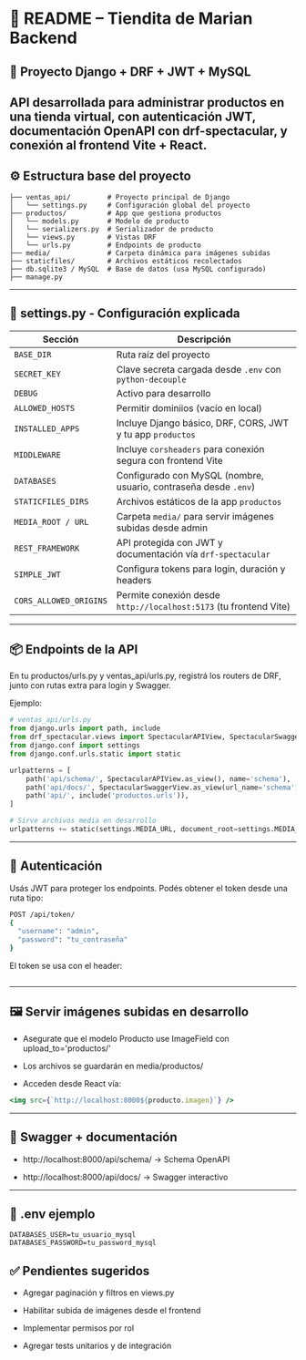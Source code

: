 # 📘 README – Tiendita de Marian Backend

## 🛒 Proyecto Django + DRF + JWT + MySQL

API desarrollada para administrar productos en una tienda virtual, con autenticación JWT, documentación OpenAPI con drf-spectacular, y conexión al frontend Vite + React.
---
## ⚙️ Estructura base del proyecto
```TienditaMarian/
├── ventas_api/         # Proyecto principal de Django
│   └── settings.py     # Configuración global del proyecto
├── productos/          # App que gestiona productos
│   └── models.py       # Modelo de producto
│   └── serializers.py  # Serializador de producto
│   └── views.py        # Vistas DRF
│   └── urls.py         # Endpoints de producto
├── media/              # Carpeta dinámica para imágenes subidas
├── staticfiles/        # Archivos estáticos recolectados
├── db.sqlite3 / MySQL  # Base de datos (usa MySQL configurado)
├── manage.py
```
---
## 🧪 settings.py - Configuración explicada

| Sección             | Descripción                                                                 |
|---------------------|------------------------------------------------------------------------------|
| `BASE_DIR`          | Ruta raíz del proyecto                                                      |
| `SECRET_KEY`        | Clave secreta cargada desde `.env` con `python-decouple`                   |
| `DEBUG`             | Activo para desarrollo                                                      |
| `ALLOWED_HOSTS`     | Permitir dominiios (vacío en local)                                         |
| `INSTALLED_APPS`    | Incluye Django básico, DRF, CORS, JWT y tu app `productos`                 |
| `MIDDLEWARE`        | Incluye `corsheaders` para conexión segura con frontend Vite               |
| `DATABASES`         | Configurado con MySQL (nombre, usuario, contraseña desde `.env`)           |
| `STATICFILES_DIRS`  | Archivos estáticos de la app `productos`                                   |
| `MEDIA_ROOT / URL`  | Carpeta `media/` para servir imágenes subidas desde admin                  |
| `REST_FRAMEWORK`    | API protegida con JWT y documentación vía `drf-spectacular`                |
| `SIMPLE_JWT`        | Configura tokens para login, duración y headers                            |
| `CORS_ALLOWED_ORIGINS`| Permite conexión desde `http://localhost:5173` (tu frontend Vite)        |
---
## 📦 Endpoints de la API
En tu productos/urls.py y ventas_api/urls.py, registrá los routers de DRF, junto con rutas extra para login y Swagger.

Ejemplo:

```python
# ventas_api/urls.py
from django.urls import path, include
from drf_spectacular.views import SpectacularAPIView, SpectacularSwaggerView
from django.conf import settings
from django.conf.urls.static import static

urlpatterns = [
    path('api/schema/', SpectacularAPIView.as_view(), name='schema'),
    path('api/docs/', SpectacularSwaggerView.as_view(url_name='schema'), name='swagger-ui'),
    path('api/', include('productos.urls')),
]

# Sirve archivos media en desarrollo
urlpatterns += static(settings.MEDIA_URL, document_root=settings.MEDIA_ROOT)
```
---
## 🔐 Autenticación
Usás JWT para proteger los endpoints. Podés obtener el token desde una ruta tipo:

```bash
POST /api/token/
{
  "username": "admin",
  "password": "tu_contraseña"
}
```

El token se usa con el header:

```Authorization: Bearer <access_token>
```
---
## 🖼️ Servir imágenes subidas en desarrollo

- Asegurate que el modelo Producto use ImageField con upload_to='productos/'

- Los archivos se guardarán en media/productos/

- Acceden desde React vía:

```jsx
<img src={`http://localhost:8000${producto.imagen}`} />
```
---
## 🧪 Swagger + documentación

- http://localhost:8000/api/schema/ → Schema OpenAPI

- http://localhost:8000/api/docs/ → Swagger interactivo

---

## 🧩 .env ejemplo
```SECRET_KEY=tu_clave_secreta
DATABASES_USER=tu_usuario_mysql
DATABASES_PASSWORD=tu_password_mysql
```

## ✅ Pendientes sugeridos

- Agregar paginación y filtros en views.py

- Habilitar subida de imágenes desde el frontend

- Implementar permisos por rol

- Agregar tests unitarios y de integración